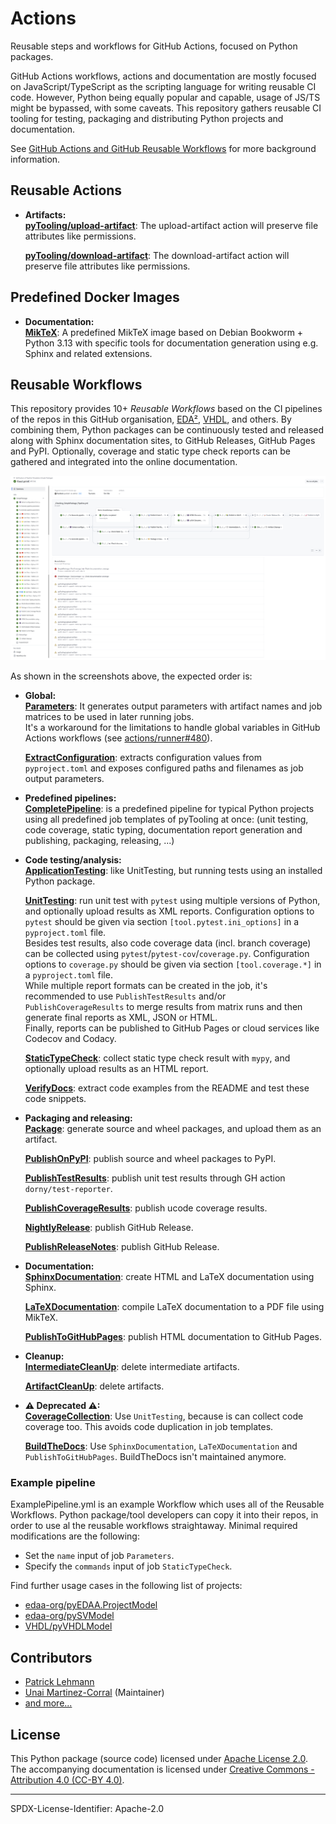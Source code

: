 # Actions

Reusable steps and workflows for GitHub Actions, focused on Python packages.

GitHub Actions workflows, actions and documentation are mostly focused on JavaScript/TypeScript as the scripting
language for writing reusable CI code.
However, Python being equally popular and capable, usage of JS/TS might be bypassed, with some caveats.
This repository gathers reusable CI tooling for testing, packaging and distributing Python projects and documentation.

See [GitHub Actions and GitHub Reusable Workflows](https://pytooling.github.io/Actions/Background.html) for more
background information.

## Reusable Actions

- **Artifacts:**  
  [**pyTooling/upload-artifact**](https://github.com/pyTooling/upload-artifact): The upload-artifact action will
  preserve file attributes like permissions.

  [**pyTooling/download-artifact**](https://github.com/pyTooling/download-artifact): The download-artifact action will
  preserve file attributes like permissions.

## Predefined Docker Images

- **Documentation:**  
  [**MikTeX**](https://github.com/pyTooling/MikTeX): A predefined MikTeX image based on Debian Bookworm + Python 3.13
  with specific tools for documentation generation using e.g. Sphinx and related extensions.

## Reusable Workflows

This repository provides 10+ *Reusable Workflows* based on the CI pipelines of the repos in this GitHub organisation,
[EDA²](https://github.com/edaa-org), [VHDL](https://github.com/vhdl), and others. By combining them, Python packages can
be continuously tested and released along with Sphinx documentation sites, to GitHub Releases, GitHub Pages and PyPI.
Optionally, coverage and static type check reports can be gathered and integrated into the online documentation.

[![](doc/_static/pyTooling-Actions-SimplePackage.png)](doc/_static/pyTooling-Actions-SimplePackage.png)

As shown in the screenshots above, the expected order is:

- **Global:**  
  [**Parameters**](.github/workflows/Parameters.yml): It generates output parameters with artifact names and job matrices
  to be used in later running jobs.  
  It's a workaround for the limitations to handle global variables in GitHub Actions workflows (see
  [actions/runner#480](https://github.com/actions/runner/issues/480)).
  
  [**ExtractConfiguration**](.github/workflows/ExtractConfiguration.yml): extracts configuration values from
  `pyproject.toml` and exposes configured paths and filenames as job output parameters.
- **Predefined pipelines:**  
  [**CompletePipeline**](.github/workflows/CompletePipeline.yml): is a predefined pipeline for typical Python projects
  using all predefined job templates of pyTooling at once: (unit testing, code coverage, static typing, documentation
  report generation and publishing, packaging, releasing, ...)
- **Code testing/analysis:**  
  [**ApplicationTesting**](.github/workflows/ApplicationTesting.yml): like UnitTesting, but running tests using an
  installed Python package.
  
  [**UnitTesting**](.github/workflows/UnitTesting.yml): run unit test with `pytest` using multiple versions of Python, and
  optionally upload results as XML reports. Configuration options to `pytest` should be given via section
  `[tool.pytest.ini_options]` in a `pyproject.toml` file.  
  Besides test results, also code coverage data (incl. branch coverage) can be collected using
  `pytest`/`pytest-cov`/`coverage.py`. Configuration options to `coverage.py` should be given via section
  `[tool.coverage.*]` in a `pyproject.toml` file.  
  While multiple report formats can be created in the job, it's recommended to use `PublishTestResults` and/or
  `PublishCoverageResults` to merge results from matrix runs and then generate final reports as XML, JSON or HTML.  
  Finally, reports can be published to GitHub Pages or cloud services like Codecov and Codacy.
  
  [**StaticTypeCheck**](.github/workflows/StaticTypeCheck.yml): collect static type check result with `mypy`, and
  optionally upload results as an HTML report.
  
  [**VerifyDocs**](.github/workflows/VerifyDocs.yml): extract code examples from the README and test these code snippets.
- **Packaging and releasing:**  
  [**Package**](.github/workflows/Package.yml): generate source and wheel packages, and upload them as an artifact.

  [**PublishOnPyPI**](.github/workflows/PublishOnPyPI.yml): publish source and wheel packages to PyPI.

  [**PublishTestResults**](.github/workflows/PublishTestResults.yml): publish unit test results through GH action `dorny/test-reporter`.

  [**PublishCoverageResults**](.github/workflows/PublishCoverageResults.yml): publish ucode coverage results.

  [**NightlyRelease**](.github/workflows/NightlyRelease.yml): publish GitHub Release.

  [**PublishReleaseNotes**](.github/workflows/PublishReleaseNotes.yml): publish GitHub Release.
- **Documentation:**  
  [**SphinxDocumentation**](.github/workflows/PublishCoverageResults.yml): create HTML and LaTeX documentation using
  Sphinx.
  
  [**LaTeXDocumentation**](.github/workflows/LaTeXDocumentation.yml): compile LaTeX documentation to a PDF file using
  MikTeX.
  
  [**PublishToGitHubPages**](.github/workflows/PublishToGitHubPages.yml): publish HTML documentation to GitHub Pages.
- **Cleanup:**  
  [**IntermediateCleanUp**](.github/workflows/IntermediateCleanUp.yml): delete intermediate artifacts.
  
  [**ArtifactCleanUp**](.github/workflows/ArtifactCleanUp.yml): delete artifacts.
- **⚠ Deprecated ⚠:**  
  [**CoverageCollection**](.github/workflows/CoverageCollection.yml): Use `UnitTesting`, because is can collect code
  coverage too. This avoids code duplication in job templates.
  
  [**BuildTheDocs**](.github/workflows/BuildTheDocs.yml): Use `SphinxDocumentation`, `LaTeXDocumentation` and
  `PublishToGitHubPages`. BuildTheDocs isn't maintained anymore.


### Example pipeline

ExamplePipeline.yml is an example Workflow which uses all of the Reusable Workflows.
Python package/tool developers can copy it into their repos, in order to use al the reusable workflows straightaway.
Minimal required modifications are the following:

- Set the `name` input of job `Parameters`.
- Specify the `commands` input of job `StaticTypeCheck`.

Find further usage cases in the following list of projects:

- [edaa-org/pyEDAA.ProjectModel](https://github.com/edaa-org/pyEDAA.ProjectModel/tree/main/.github/workflows)
- [edaa-org/pySVModel](https://github.com/edaa-org/pySVModel/tree/main/.github/workflows)
- [VHDL/pyVHDLModel](https://github.com/VHDL/pyVHDLModel/tree/main/.github/workflows)


## Contributors

* [Patrick Lehmann](https://GitHub.com/Paebbels)
* [Unai Martinez-Corral](https://GitHub.com/umarcor) (Maintainer)
* [and more...](https://GitHub.com/pyTooling/Actions/graphs/contributors)


## License

This Python package (source code) licensed under [Apache License 2.0](LICENSE.md).
The accompanying documentation is licensed under [Creative Commons - Attribution 4.0 (CC-BY 4.0)](doc/Doc-License.rst).

---

SPDX-License-Identifier: Apache-2.0
